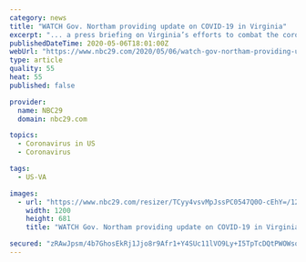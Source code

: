 ```yaml
---
category: news
title: "WATCH Gov. Northam providing update on COVID-19 in Virginia"
excerpt: "... a press briefing on Virginia’s efforts to combat the coronavirus. The event is schedule to get underway at 2 p.m. Wednesday, May 6. You can watch the livestream below. We will be updating this article with information presented during the briefing."
publishedDateTime: 2020-05-06T18:01:00Z
webUrl: "https://www.nbc29.com/2020/05/06/watch-gov-northam-providing-update-covid-virginia/"
type: article
quality: 55
heat: 55
published: false

provider:
  name: NBC29
  domain: nbc29.com

topics:
  - Coronavirus in US
  - Coronavirus

tags:
  - US-VA

images:
  - url: "https://www.nbc29.com/resizer/TCyy4vsvMpJssPC0547Q0O-cEhY=/1200x0/arc-anglerfish-arc2-prod-raycom.s3.amazonaws.com/public/324QIVYEUBH4LHPRQ3EEX6UO2Y.jpg"
    width: 1200
    height: 681
    title: "WATCH Gov. Northam providing update on COVID-19 in Virginia"

secured: "zRAwJpsm/4b7GhosEkRj1Jjo8r9Afr1+Y4SUc11lVO9Ly+I5TpTcDQtPWOWsoewiBVFaOEcL/+mchTHtcasGlqZv6RtRpOGVPNLnsxVZtuVhJ4EPqpFfmo6w9fdtssWLg/yN0MG1TcrrHfI8d1r20t6oiVAd92YszO4sKHP7791/rpp3rKKodXLqoV3MLW+CUWTgOgsYtNJK2L3D83oy1kMyppB8GUxG4wiaD6+YpNglwKJxZx/v0BDrmxWAt0fNvCOdi0hpgB7WutHktwgopF8F+gQisJNlBji/4hfM/9xK5TyfNsASYm5dmO6ppCxJimGf0Qft9aesHQc8kEpjOHNy/3nHRRUmbI9JjctvvCgWbWzt+nQFDgvi5s6DJGjzm/pgzRSToVUlyAhMhZ59gye0Yw+5eRJhIvMifAk5L5aNttRgAr+3MikFnc1qU9HoG1ilfb43bEpnXonAPV4n+REVnswmgJEerZ0jPmguTlg=;8oPoHVxM+FyzZlWs83VGWA=="
---
```


